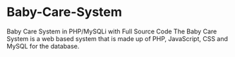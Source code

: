 # Baby-Care-System
Baby Care System in PHP/MySQLi with Full Source Code The Baby Care System is a web based system that is made up of PHP, JavaScript, CSS and MySQL for the database. 
